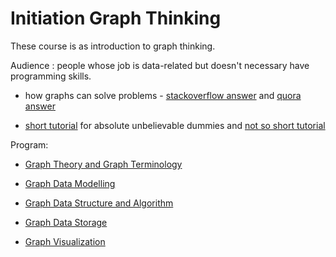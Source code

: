 # Initiation Graph Thinking

These course is as introduction to graph thinking. 

Audience : people whose job is data-related but doesn't necessary have programming skills.

* how graphs can solve problems - [stackoverflow answer](https://stackoverflow.com/questions/703999/what-are-good-examples-of-problems-that-graphs-can-solve-better-than-the-alterna) and [quora answer](https://www.quora.com/What-are-real-world-problems-that-graph-theory-can-solve)

* [short tutorial](https://www.freecodecamp.org/news/i-dont-understand-graph-theory-1c96572a1401/) for absolute unbelievable dummies and [not so short tutorial](https://medium.com/tebs-lab/graph-theory-table-of-contents-97ccc62b09a6)


Program: 

* [Graph Theory and Graph Terminology](./graphTheory.md)

* [Graph Data Modelling](./graphDataModelling.md)

* [Graph Data Structure and Algorithm](./graphDataStructure.md)

* [Graph Data Storage](./graphDataStorage.md)

* [Graph Visualization](./graphVisualization.md)




